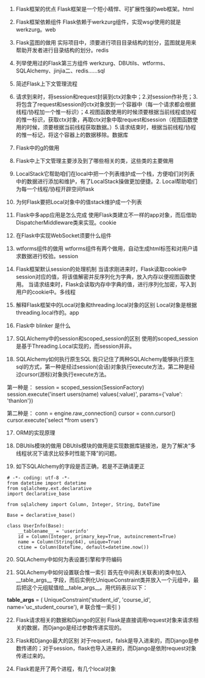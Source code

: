1. Flask框架的优点
Flask框架是一个短小精悍、可扩展性强的web框架。html

2. Flask框架依赖组件
Flask依赖于werkzurg组件，实现wsgi使用的就是werkzurg。web

3. Flask蓝图的做用
实际项目中，须要进行项目目录结构的划分，蓝图就是用来帮助开发者进行目录结构的划分。redis

4. 列举使用过的Flask第三方组件
werkzurg、DBUtils、wtforms、SQLAlchemy、jinjia二、redis……sql

5. 简述Flask上下文管理流程
1. 请求到来时，将session和request封装到ctx对象中；2.对session作补充；3.将包含了request和session的ctx对象放到一个容器中（每一个请求都会根据线程/协程加一个惟一标识）；4.视图函数使用的时候须要根据当前线程或协程的惟一标识，获取ctx对象，再取ctx对象中取request和session（视图函数使用的时候，须要根据当前线程获取数据。）5.请求结束时，根据当前线程/协程的惟一标记，将这个容器上的数据移除。数据库

6. Flask中的g的做用
7. Flask中上下文管理主要涉及到了哪些相关的类，这些类的主要做用
1. LocalStack它帮助咱们在local中把一个列表维护成一个栈，方便咱们对列表中的数据进行添加和维护，有了LocalStack操做更加便捷。2. Local帮助咱们为每一个线程/协程开辟空间flask

8. 为何Flask要把Local对象中的值stack维护成一个列表
9. Flask中多app应用是怎么完成
使用Flask类建立不一样的app对象，而后借助DispatcherMiddleware类来实现。cookie

10. 在Flask中实现WebSocket须要什么组件
11. wtforms组件的做用
wtforms组件有两个做用，自动生成html标签和对用户请求数据进行校验。session

12. Flask框架默认session的处理机制
当请求刚进来时，Flask读取cookie中session对应的值，将该值解密并反序列化为字典，放入内存以便视图函数使用。 当请求结束时，Flask会读取内存中字典的值，进行序列化加密，写入到用户的cookie中。多线程

13. 解释Flask框架中的Local对象和threading.local对象的区别
Local对象是根据threading.local作的。app

14. Flask中 blinker 是什么

15. SQLAlchemy中的session和scoped_session的区别
使用的scoped_session是基于Threading.Local实现的，而session并非。

16. SQLAlchemy如何执行原生SQL
我只记住了两种SQLAlchemy能够执行原生sql的方式，第一种是经过session(会话)对象执行execute方法，第二种是经过cursor(游标)对象执行execute方法。

第一种是：
session = scoped_session(SessionFactory)
session.execute('insert users(name) values(:value)', params={'value': 'thanlon'})

第二种是：
conn = engine.raw_connection()
cursor = conn.cursor()
cursor.execute('select *from users')

17. ORM的实现原理

18. DBUtils模块的做用
DBUtils模块的做用是实现数据库链接池，是为了解决“多线程状况下请求比较多时性能下降”的问题。

19. 如下SQLAlchemy的字段是否正确，若是不正确请更正
```
# -*- coding: utf-8 -*-
from datetime import datetime
from sqlalchemy.ext.declarative
import declarative_base

from sqlalchemy import Column, Integer, String, DateTime

Base = declarative_base()

class UserInfo(Base):
    __tablename__ = 'userinfo'
    id = Column(Integer, primary_key=True, autoincrement=True)
    name = Column(String(64), unique=True)
    ctime = Column(DateTime, default=datetime.now())
```

20. SQLAchemy中如何为表设置引擎和字符编码

21. SQLAchemy中如何设置联合惟一索引
首先在中间表(关联表)的类中加入__table_args__ 字段，而后实例化UniqueConstraint类并放入一个元组中，最后把这个元组赋值给__table_args__。用代码表示以下：

__table_args__ = (
        UniqueConstraint('student_id', 'course_id', name='uc_student_course'),  # 联合惟一索引
)

22. Flask请求相关的数据和Django的区别
Flask是直接调用request对象来请求相关的数据，而Django是经过参数传递实现的。

23. Flask和Django最大的区别
对于request，falsk是导入进来的，而Django是参数传递的；对于session，flask也导入进来的，而Django是依附request对象传递过来的。

24. Flask若是开了两个进程，有几个local对象
